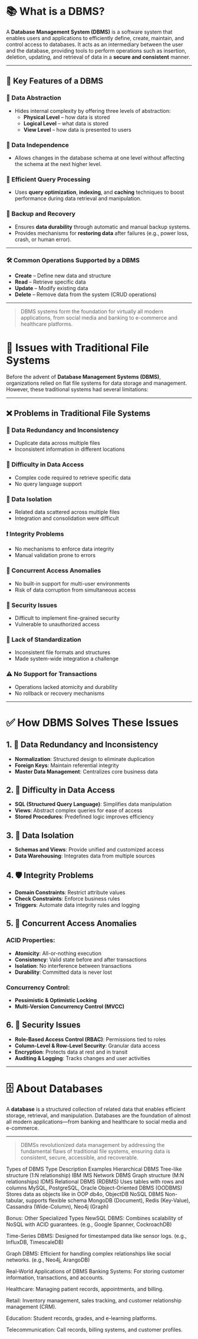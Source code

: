 # 📚 What is a DBMS?

A **Database Management System (DBMS)** is a software system that enables users and applications to efficiently define, create, maintain, and control access to databases. It acts as an intermediary between the user and the database, providing tools to perform operations such as insertion, deletion, updating, and retrieval of data in a **secure and consistent** manner.

---

## 🚀 Key Features of a DBMS

### 🔹 Data Abstraction
- Hides internal complexity by offering three levels of abstraction:
  - **Physical Level** – how data is stored
  - **Logical Level** – what data is stored
  - **View Level** – how data is presented to users

### 🔹 Data Independence
- Allows changes in the database schema at one level without affecting the schema at the next higher level.

### 🔹 Efficient Query Processing
- Uses **query optimization**, **indexing**, and **caching** techniques to boost performance during data retrieval and manipulation.

### 🔹 Backup and Recovery
- Ensures **data durability** through automatic and manual backup systems.
- Provides mechanisms for **restoring data** after failures (e.g., power loss, crash, or human error).

---

### 🛠️ Common Operations Supported by a DBMS

- **Create** – Define new data and structure
- **Read** – Retrieve specific data
- **Update** – Modify existing data
- **Delete** – Remove data from the system (CRUD operations)

---

> DBMS systems form the foundation for virtually all modern applications, from social media and banking to e-commerce and healthcare platforms.

# 💾 Issues with Traditional File Systems

Before the advent of **Database Management Systems (DBMS)**, organizations relied on flat file systems for data storage and management. However, these traditional systems had several limitations:

---

## ❌ Problems in Traditional File Systems

### 🔁 Data Redundancy and Inconsistency
- Duplicate data across multiple files
- Inconsistent information in different locations

### 🚫 Difficulty in Data Access
- Complex code required to retrieve specific data
- No query language support

### 🧩 Data Isolation
- Related data scattered across multiple files
- Integration and consolidation were difficult

### ❗ Integrity Problems
- No mechanisms to enforce data integrity
- Manual validation prone to errors

### 🔄 Concurrent Access Anomalies
- No built-in support for multi-user environments
- Risk of data corruption from simultaneous access

### 🔐 Security Issues
- Difficult to implement fine-grained security
- Vulnerable to unauthorized access

### 📂 Lack of Standardization
- Inconsistent file formats and structures
- Made system-wide integration a challenge

### ⚠️ No Support for Transactions
- Operations lacked atomicity and durability
- No rollback or recovery mechanisms

---

# ✅ How DBMS Solves These Issues

## 1. 🔁 Data Redundancy and Inconsistency
- **Normalization**: Structured design to eliminate duplication
- **Foreign Keys**: Maintain referential integrity
- **Master Data Management**: Centralizes core business data

## 2. 🚀 Difficulty in Data Access
- **SQL (Structured Query Language)**: Simplifies data manipulation
- **Views**: Abstract complex queries for ease of access
- **Stored Procedures**: Predefined logic improves efficiency

## 3. 🔗 Data Isolation
- **Schemas and Views**: Provide unified and customized access
- **Data Warehousing**: Integrates data from multiple sources

## 4. 🛡️ Integrity Problems
- **Domain Constraints**: Restrict attribute values
- **Check Constraints**: Enforce business rules
- **Triggers**: Automate data integrity rules and logging

## 5. 🔄 Concurrent Access Anomalies

### ACID Properties:
- **Atomicity**: All-or-nothing execution
- **Consistency**: Valid state before and after transactions
- **Isolation**: No interference between transactions
- **Durability**: Committed data is never lost

### Concurrency Control:
- **Pessimistic & Optimistic Locking**
- **Multi-Version Concurrency Control (MVCC)**

## 6. 🔐 Security Issues
- **Role-Based Access Control (RBAC)**: Permissions tied to roles
- **Column-Level & Row-Level Security**: Granular data access
- **Encryption**: Protects data at rest and in transit
- **Auditing & Logging**: Tracks changes and user activities

---

# 🗄️ About Databases

A **database** is a structured collection of related data that enables efficient storage, retrieval, and manipulation. Databases are the foundation of almost all modern applications—from banking and healthcare to social media and e-commerce.

---

> DBMSs revolutionized data management by addressing the fundamental flaws of traditional file systems, ensuring data is consistent, secure, accessible, and recoverable.

Types of DBMS
Type	Description	Examples
Hierarchical DBMS	Tree-like structure (1:N relationship)	IBM IMS
Network DBMS	Graph structure (M:N relationships)	IDMS
Relational DBMS (RDBMS)	Uses tables with rows and columns	MySQL, PostgreSQL, Oracle
Object-Oriented DBMS (OODBMS)	Stores data as objects like in OOP	db4o, ObjectDB
NoSQL DBMS	Non-tabular, supports flexible schema	MongoDB (Document), Redis (Key-Value), Cassandra (Wide-Column), Neo4j (Graph)

Bonus: Other Specialized Types
NewSQL DBMS: Combines scalability of NoSQL with ACID guarantees. (e.g., Google Spanner, CockroachDB)

Time-Series DBMS: Designed for timestamped data like sensor logs. (e.g., InfluxDB, TimescaleDB)

Graph DBMS: Efficient for handling complex relationships like social networks. (e.g., Neo4j, ArangoDB)

Real-World Applications of DBMS
Banking Systems: For storing customer information, transactions, and accounts.

Healthcare: Managing patient records, appointments, and billing.

Retail: Inventory management, sales tracking, and customer relationship management (CRM).

Education: Student records, grades, and e-learning platforms.

Telecommunication: Call records, billing systems, and customer profiles.
